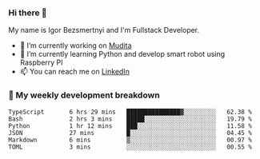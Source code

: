 ### Hi there 👋

My name is Igor Bezsmertnyi and I'm Fullstack Developer.

- 🔭 I’m currently working on [Mudita](https://mudita.com/)
- 🌱 I’m currently learning Python and develop smart robot using Raspberry PI
- 📫 You can reach me on [LinkedIn](https://www.linkedin.com/in/igor-bezsmertnyi-529522114/)

### 🧮 My weekly development breakdown
<!--START_SECTION:waka-->

```text
TypeScript       6 hrs 29 mins   ███████████████▓░░░░░░░░░   62.38 %
Bash             2 hrs 3 mins    █████░░░░░░░░░░░░░░░░░░░░   19.79 %
Python           1 hr 12 mins    ███░░░░░░░░░░░░░░░░░░░░░░   11.58 %
JSON             27 mins         █░░░░░░░░░░░░░░░░░░░░░░░░   04.45 %
Markdown         6 mins          ▒░░░░░░░░░░░░░░░░░░░░░░░░   00.97 %
TOML             3 mins          ░░░░░░░░░░░░░░░░░░░░░░░░░   00.55 %
```

<!--END_SECTION:waka-->

<!--
**igorbezsmertnyi/igorbezsmertnyi** is a ✨ _special_ ✨ repository because its `README.md` (this file) appears on your GitHub profile.

Here are some ideas to get you started:

- 🔭 I’m currently working on ...
- 🌱 I’m currently learning ...
- 👯 I’m looking to collaborate on ...
- 🤔 I’m looking for help with ...
- 💬 Ask me about ...
- 📫 How to reach me: ...
- 😄 Pronouns: ...
- ⚡ Fun fact: ...
-->
